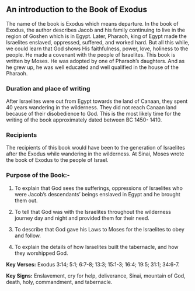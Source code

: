 ## An introduction to the Book of Exodus
The name of the book is Exodus which means departure. In the book of Exodus, the author describes Jacob and his family continuing to live in the region of Goshen which is in Egypt. Later, Pharaoh, king of Egypt made the Israelites enslaved, oppressed, suffered, and worked hard. But all this while, we could learn that God shows His faithfulness, power, love, holiness to the people. He made a covenant with the people of Israelites. This book is written by Moses. He was adopted by one of Pharaoh’s daughters. And as he grew up, he was well educated and well qualified in the house of the Pharaoh.
### Duration and place of writing
After Israelites were out from Egypt towards the land of Canaan, they spent 40 years wandering in the wilderness. They did not reach Canaan land because of their disobedience to God. This is the most likely time for the writing of the book approximately dated between BC 1450- 1410.
### Recipients
The recipients of this book would have been to the generation of Israelites after the Exodus while wandering in the wilderness. At Sinai, Moses wrote the book of Exodus to the people of Israel.
### Purpose of the Book:-
1. To explain that God sees the sufferings, oppressions of Israelites who were Jacob’s descendants’ beings enslaved in Egypt and he brought them out.

2. To tell that God was with the Israelites throughout the wilderness journey day and night and provided them for their need.

3. To describe that God gave his Laws to Moses for the Israelites to obey and follow.

4. To explain the details of how Israelites built the tabernacle, and how they worshipped God.

**Key Verses:** Exodus 3:14; 5:1; 6:7-8; 13:3; 15:1-3; 16:4; 19:5; 31:1; 34:6-7.

**Key Signs:** Enslavement, cry for help, deliverance, Sinai, mountain of God, death, holy, commandment, and tabernacle.